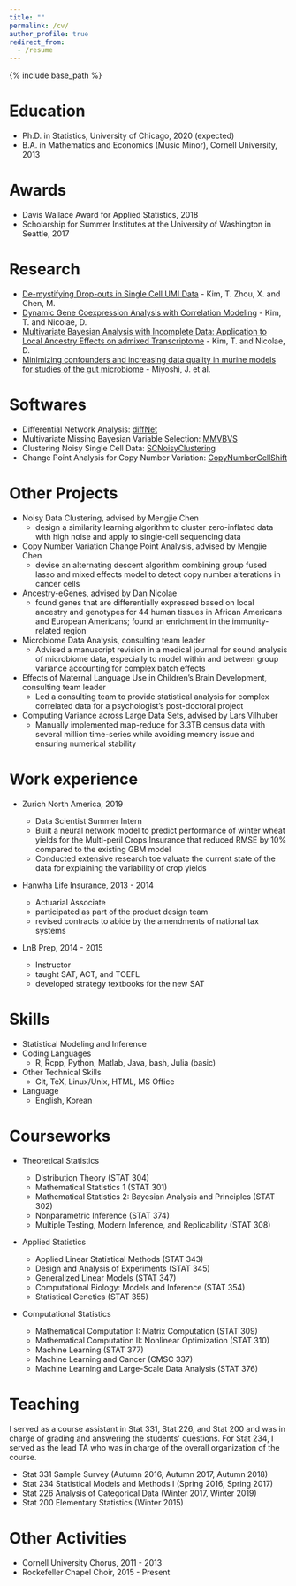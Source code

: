 ```yaml
---
title: ""
permalink: /cv/
author_profile: true
redirect_from:
  - /resume
---
```


{% include base_path %}

<!--%1. [Education](#edu)
%2. [Awards](#awa)
%3. [Research](#res)
%4. [Work Experience](#wor)
%5. [Skills](#ski)
%5. [Courseworks](#cou)
%7. [Teaching](#tea)
%8. [Service](#ser) -->


Education <a name="edu"></a>
======
* Ph.D. in Statistics, University of Chicago, 2020 (expected)
* B.A. in Mathematics and Economics (Music Minor), Cornell University, 2013

Awards <a name="awa"></a>
======
* Davis Wallace Award for Applied Statistics, 2018
* Scholarship for Summer Institutes at the University of Washington in Seattle, 2017


Research <a name="wor"></a>
======
* [De-mystifying Drop-outs in Single Cell UMI Data](https://www.biorxiv.org/content/10.1101/2020.03.31.018911v1) - Kim, T. Zhou, X. and Chen, M. 
* [Dynamic Gene Coexpression Analysis with Correlation Modeling](https://github.com/tk382/diffNet/blob/master/most_recent.pdf) - Kim, T. and Nicolae, D.
* [Multivariate Bayesian Analysis with Incomplete Data: Application to Local Ancestry Effects on admixed Transcriptome](https://github.com/tk382/localAnc/blob/master/later_edit.pdf) - Kim, T. and Nicolae, D.
* [Minimizing confounders and increasing data quality in murine models for studies of the gut microbiome](https://peerj.com/articles/5166/?utm_source=TrendMD&utm_campaign=PeerJ_TrendMD_1&utm_medium=TrendMD) - Miyoshi, J. et al.

Softwares <a name="sof"></a>
======
* Differential Network Analysis: [diffNet](tk382.github.io/diffNet)
* Multivariate Missing Bayesian Variable Selection: [MMVBVS](tk382.github.io/MMVBVS)
* Clustering Noisy Single Cell Data: [SCNoisyClustering](https://tk382.github.io/SCNoisyClustering)
* Change Point Analysis for Copy Number Variation: [CopyNumberCellShift](https://github.com/tk382/CopyNumberCellShift/blob/master/analysis/writeup/paper/paper.pdf)

Other Projects <a name="res"></a>
======
* Noisy Data Clustering, advised by Mengjie Chen
  * design a similarity learning algorithm to cluster zero-inflated data with high noise and apply to single-cell sequencing data
* Copy Number Variation Change Point Analysis, advised by Mengjie Chen
  * devise an alternating descent algorithm combining group fused lasso and mixed effects model to detect copy number alterations in cancer cells
* Ancestry-eGenes, advised by Dan Nicolae
  * found genes that are differentially expressed based on local ancestry and genotypes for 44 human tissues in African Americans and European Americans; found an enrichment in the immunity-related region
* Microbiome Data Analysis, consulting team leader
  * Advised a manuscript revision in a medical journal for sound analysis of microbiome data, especially to model within and between group variance accounting for complex batch effects 
* Effects of Maternal Language Use in Children’s Brain Development, consulting team leader
  * Led a consulting team to provide statistical analysis for complex correlated data for a psychologist’s post-doctoral project
* Computing Variance across Large Data Sets, advised by Lars Vilhuber
  * Manually implemented map-reduce for 3.3TB census data with several million time-series while avoiding memory issue and ensuring numerical stability


Work experience <a name="wor"></a>
======
* Zurich North America, 2019 
  * Data Scientist Summer Intern
  * Built a neural network model to predict performance of winter wheat yields for the Multi-peril Crops Insurance that reduced RMSE by 10% compared to the existing GBM model
  * Conducted extensive research toe valuate the current state of the data for explaining the variability of crop yields

* Hanwha Life Insurance, 2013 - 2014 
  * Actuarial Associate
  * participated as part of the product design team
  * revised contracts to abide by the amendments of national tax systems

* LnB Prep, 2014 - 2015 
  * Instructor
  * taught SAT, ACT, and TOEFL
  * developed strategy textbooks for the new SAT
  
Skills <a name="ski"></a>
======
* Statistical Modeling and Inference
* Coding Languages
  * R, Rcpp, Python, Matlab, Java, bash, Julia (basic)
* Other Technical Skills
  * Git, TeX, Linux/Unix, HTML, MS Office
* Language
  * English, Korean
  
  
Courseworks <a name="cou"></a>
====== 
* Theoretical Statistics
  * Distribution Theory (STAT 304)
  * Mathematical Statistics 1 (STAT 301)
  * Mathematical Statistics 2: Bayesian Analysis and Principles (STAT 302)
  * Nonparametric Inference (STAT 374)
  * Multiple Testing, Modern Inference, and Replicability (STAT 308)

* Applied Statistics
  * Applied Linear Statistical Methods (STAT 343)
  * Design and Analysis of Experiments (STAT 345)
  * Generalized Linear Models (STAT 347)
  * Computational Biology: Models and Inference (STAT 354)
  * Statistical Genetics (STAT 355)

* Computational Statistics
  * Mathematical Computation I: Matrix Computation (STAT 309)
  * Mathematical Computation II: Nonlinear Optimization (STAT 310)
  * Machine Learning (STAT 377)
  * Machine Learning and Cancer (CMSC 337)
  * Machine Learning and Large-Scale Data Analysis (STAT 376)

  
Teaching <a name="tea"></a>
======
I served as a course assistant in Stat 331, Stat 226, and Stat 200 and was in charge of grading and answering the students' questions. For Stat 234, I served as the lead TA who was in charge of the overall organization of the course.
* Stat 331 Sample Survey (Autumn 2016, Autumn 2017, Autumn 2018)
* Stat 234 Statistical Models and Methods I (Spring 2016, Spring 2017)
* Stat 226 Analysis of Categorical Data (Winter 2017, Winter 2019)
* Stat 200 Elementary Statistics (Winter 2015)

Other Activities <a name="ser"></a>
======
* Cornell University Chorus, 2011 - 2013
* Rockefeller Chapel Choir, 2015 - Present
